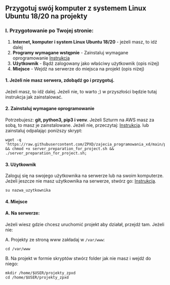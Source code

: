 ## Przygotuj swój komputer z systemem Linux Ubuntu 18/20 na projekty

### I. Przygotowanie po Twojej stronie:
1. **Internet, komputer i system Linux Ubuntu 18/20** - jeżeli masz, to idź dalej
2. **Programy wymagane wstępnie** - Zainstaluj wymagane oprogramowanie [Instrukcja](https://github.com/ZPXD/zajecia_programowania_xd/blob/main/przydatne/przygotuj_linuxa_na_projekt.sh)
3. **Użytkownik** - Bądź zalogowany jako właściwy użytkownik (opis niżej)
4. **Miejsce** - Wejdź na serwerze do miejsca na projekt (opis niżej)

#### 1. Jeżeli nie masz serwera, zdobądź go i przygotuj.
Jeżeli masz, to idź dalej. Jeżeli nie, to warto ;) w przyszłości będzie tutaj instrukcja jak zainstalować.

#### 2. Zainstaluj wymagane oprogramowanie
Potrzebujesz: **git, python3, pip3 i venv**. Jeżeli Szturm na AWS masz za sobą, to masz je zainstalowane. Jeżeli nie, przeczytaj: [Instrukcja](https://github.com/ZPXD/zajecia_programowania_xd/blob/main/przydatne/przygotuj_linuxa_na_projekt.md). lub zainstaluj odpalając poniższy skrypt:
```
wget -q 'https://raw.githubusercontent.com/ZPXD/zajecia_programowania_xd/main/przydatne/server_preparation_for_project.sh' && chmod +x server_preparation_for_project.sh && ./server_preparation_for_project.sh;
```

#### 3. Użytkownik
Zaloguj się na swojego użytkownika na serwerze lub na swoim komputerze. Jeżeli jeszcze nie masz użytkownika na serwerze, stwórz go: [Instrukcja](https://github.com/ZPXD/zajecia_programowania_xd/blob/main/przydatne/linux_uzytkownik.md).
```
su nazwa_uzytkownika
```

#### 4. Miejsce 

#### A. Na serwerze:

Jeżeli wiesz gdzie chcesz uruchomić projekt aby działał, przejdź tam. Jeżeli nie:

A. Projekty ze stroną www zakładaj w `/var/www`:
```
cd /var/www
``` 
B. Na projekt w formie skryptów stwórz folder jak nie masz i wejdź do niego:
```
mkdir /home/$USER/projekty_zpxd
cd /home/$USER/projekty_zpxd
```
